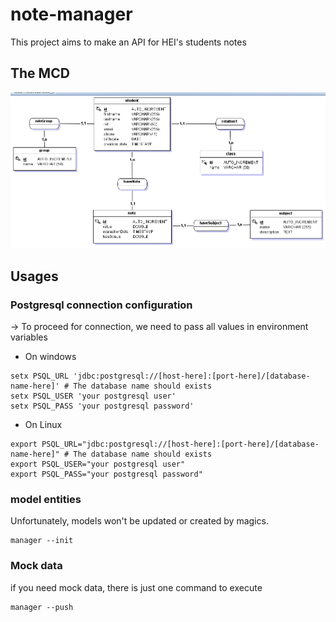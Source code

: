 # note-manager

This project aims to make an API for HEI's students notes

## The MCD

![Mcd image](./mcd-note-manager.png)

## Usages

### Postgresql connection configuration

-> To proceed for connection, we need to pass all values in environment variables

- On windows

```shell
setx PSQL_URL 'jdbc:postgresql://[host-here]:[port-here]/[database-name-here]' # The database name should exists
setx PSQL_USER 'your postgresql user'
setx PSQL_PASS 'your postgresql password'
```

- On Linux

```shell
export PSQL_URL="jdbc:postgresql://[host-here]:[port-here]/[database-name-here]" # The database name should exists
export PSQL_USER="your postgresql user"
export PSQL_PASS="your postgresql password"
```

### model entities

Unfortunately, models won't be updated or created by magics.

```shell
manager --init
```

### Mock data

if you need mock data, there is just one command to execute

```shell
manager --push
```